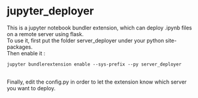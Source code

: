 # jupyter_deployer
This is a jupyter notebook bundler extension, which can deploy .ipynb files on a remote server using flask.
</br>To use it, first put the folder server_deployer under your python site-packages.
</br>Then enable it :

    jupyter bundlerextension enable --sys-prefix --py server_deployer
 
</br>Finally, edit the config.py in order to let the extension know which server you want to deploy.
